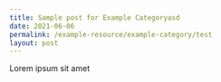 ```yaml
---
title: Sample post for Example Categoryasd
date: 2021-06-06
permalink: /example-resource/example-category/test
layout: post
---
```


Lorem ipsum sit amet

